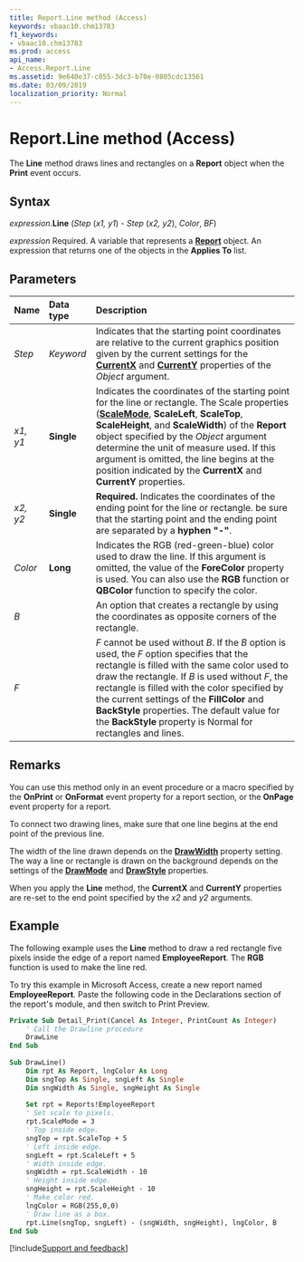```yaml
---
title: Report.Line method (Access)
keywords: vbaac10.chm13783
f1_keywords:
- vbaac10.chm13783
ms.prod: access
api_name:
- Access.Report.Line
ms.assetid: 9e640e37-c055-3dc3-b70e-0805cdc13561
ms.date: 03/09/2019
localization_priority: Normal
---
```



# Report.Line method (Access)

The **Line** method draws lines and rectangles on a **Report** object when the **Print** event occurs.


## Syntax

_expression_.**Line** (_Step_ (_x1, y1_) - _Step_ (_x2, y2_), _Color_, _BF_)

_expression_ Required. A variable that represents a **[Report](Access.Report.md)** object. An expression that returns one of the objects in the **Applies To** list.


## Parameters

|Name|Data type|Description|
|:---|:--------|:----------|
| _Step_ |*Keyword* |Indicates that the starting point coordinates are relative to the current graphics position given by the current settings for the **[CurrentX](Access.Report.CurrentX.md)** and **[CurrentY](Access.Report.CurrentY.md)** properties of the _Object_ argument.|
|_x1, y1_ | **Single** |Indicates the coordinates of the starting point for the line or rectangle. The Scale properties (**[ScaleMode](Access.Report.ScaleMode.md)**, **ScaleLeft**, **ScaleTop**, **ScaleHeight**, and **ScaleWidth**) of the **Report** object specified by the _Object_ argument determine the unit of measure used. If this argument is omitted, the line begins at the position indicated by the **CurrentX** and **CurrentY** properties.|
|_x2, y2_ | **Single** |**Required.** Indicates the coordinates of the ending point for the line or rectangle. be sure that the starting point and the ending point are separated by a  **hyphen "-"**.|
| _Color_ | **Long** |Indicates the RGB (red-green-blue) color used to draw the line. If this argument is omitted, the value of the **ForeColor** property is used. You can also use the **RGB** function or **QBColor** function to specify the color.|
| _B_ | |An option that creates a rectangle by using the coordinates as opposite corners of the rectangle.|
| _F_ | |_F_ cannot be used without _B_. If the _B_ option is used, the _F_ option specifies that the rectangle is filled with the same color used to draw the rectangle. If _B_ is used without _F_, the rectangle is filled with the color specified by the current settings of the **FillColor** and **BackStyle** properties. The default value for the **BackStyle** property is Normal for rectangles and lines.|


## Remarks

You can use this method only in an event procedure or a macro specified by the **OnPrint** or **OnFormat** event property for a report section, or the **OnPage** event property for a report.

To connect two drawing lines, make sure that one line begins at the end point of the previous line.

The width of the line drawn depends on the **[DrawWidth](Access.Report.DrawWidth.md)** property setting. The way a line or rectangle is drawn on the background depends on the settings of the **[DrawMode](Access.Report.DrawMode.md)** and **[DrawStyle](Access.Report.DrawStyle.md)** properties.

When you apply the **Line** method, the **CurrentX** and **CurrentY** properties are re-set to the end point specified by the _x2_ and _y2_ arguments.


## Example

The following example uses the **Line** method to draw a red rectangle five pixels inside the edge of a report named **EmployeeReport**. The **RGB** function is used to make the line red.

To try this example in Microsoft Access, create a new report named **EmployeeReport**. Paste the following code in the Declarations section of the report's module, and then switch to Print Preview.

```vb
Private Sub Detail_Print(Cancel As Integer, PrintCount As Integer) 
    ' Call the Drawline procedure 
    DrawLine 
End Sub 
 
Sub DrawLine() 
    Dim rpt As Report, lngColor As Long 
    Dim sngTop As Single, sngLeft As Single 
    Dim sngWidth As Single, sngHeight As Single 
 
    Set rpt = Reports!EmployeeReport 
    ' Set scale to pixels. 
    rpt.ScaleMode = 3 
    ' Top inside edge. 
    sngTop = rpt.ScaleTop + 5 
    ' Left inside edge. 
    sngLeft = rpt.ScaleLeft + 5 
    ' Width inside edge. 
    sngWidth = rpt.ScaleWidth - 10 
    ' Height inside edge. 
    sngHeight = rpt.ScaleHeight - 10 
    ' Make color red. 
    lngColor = RGB(255,0,0) 
    ' Draw line as a box. 
    rpt.Line(sngTop, sngLeft) - (sngWidth, sngHeight), lngColor, B 
End Sub
```




[!include[Support and feedback](~/includes/feedback-boilerplate.md)]
